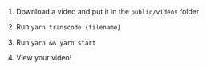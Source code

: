 1. Download a video and put it in the `public/videos` folder

2. Run `yarn transcode {filename}`

3. Run `yarn && yarn start`

4. View your video!


